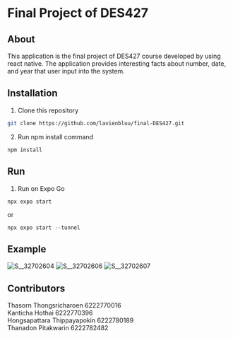 # Final Project of DES427

## About
This application is the final project of DES427 course developed by using react native. The application provides interesting facts about number, date, and year that user input into the system. 

## Installation
1. Clone this repository
```bash
git clone https://github.com/lavienbluu/final-DES427.git
```
2. Run npm install command
```
npm install
```
## Run
1. Run on Expo Go
```
npx expo start 
```
or  
```
npx expo start --tunnel
```

## Example
![S__32702604](https://user-images.githubusercontent.com/112998963/202897627-2d9a0cb0-1dcd-4a01-8d3f-0167ef14a1f3.jpg)
![S__32702606](https://user-images.githubusercontent.com/112998963/202897634-524f764b-fdda-4247-9ac4-9ea41a31b008.jpg)
![S__32702607](https://user-images.githubusercontent.com/112998963/202897648-c108e2e2-93de-4411-8950-ac3f20acc615.jpg)

## Contributors
Thasorn Thongsricharoen 6222770016\
Kanticha Hothai 6222770396\
Hongsapattara Thippayapokin 6222780189\
Thanadon Pitakwarin 6222782482
